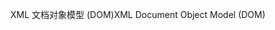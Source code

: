<span data-ttu-id="0eb2a-101">XML 文档对象模型 (DOM)</span><span class="sxs-lookup"><span data-stu-id="0eb2a-101">XML Document Object Model (DOM)</span></span>